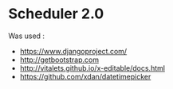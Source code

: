 # Scheduler 2.0

Was used :
* https://www.djangoproject.com/
* http://getbootstrap.com
* http://vitalets.github.io/x-editable/docs.html
* https://github.com/xdan/datetimepicker
